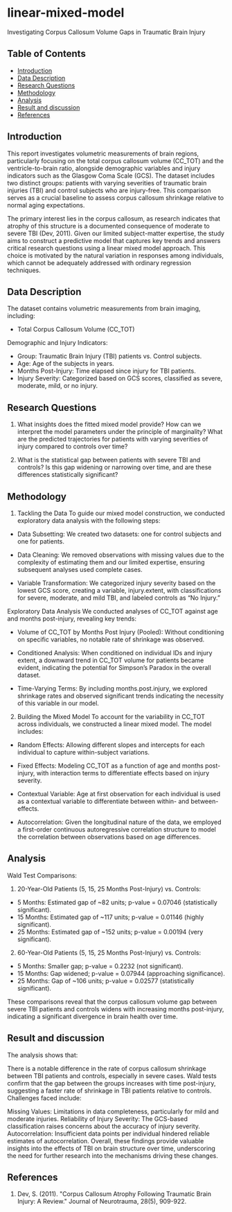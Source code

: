 # linear-mixed-model

Investigating Corpus Callosum Volume Gaps in Traumatic Brain Injury

## Table of Contents

- [Introduction](#introduction)
- [Data Description](#data-description)
- [Research Questions](#research-questions)
- [Methodology](#methodology)
- [Analysis](#analysis)
- [Result and discussion](#result-and-discussion)
- [References](#references)


## Introduction
This report investigates volumetric measurements of brain regions, particularly focusing on the total corpus callosum volume (CC_TOT) and the ventricle-to-brain ratio, alongside demographic variables and injury indicators such as the Glasgow Coma Scale (GCS). The dataset includes two distinct groups: patients with varying severities of traumatic brain injuries (TBI) and control subjects who are injury-free. This comparison serves as a crucial baseline to assess corpus callosum shrinkage relative to normal aging expectations.

The primary interest lies in the corpus callosum, as research indicates that atrophy of this structure is a documented consequence of moderate to severe TBI (Dev, 2011). Given our limited subject-matter expertise, the study aims to construct a predictive model that captures key trends and answers critical research questions using a linear mixed model approach. This choice is motivated by the natural variation in responses among individuals, which cannot be adequately addressed with ordinary regression techniques.


## Data Description

The dataset contains volumetric measurements from brain imaging, including:

- Total Corpus Callosum Volume (CC_TOT)

Demographic and Injury Indicators:
- Group: Traumatic Brain Injury (TBI) patients vs. Control subjects.
- Age: Age of the subjects in years.
- Months Post-Injury: Time elapsed since injury for TBI patients.
- Injury Severity: Categorized based on GCS scores, classified as severe, moderate, mild, or no injury.

## Research Questions

1. What insights does the fitted mixed model provide?
How can we interpret the model parameters under the principle of marginality? What are the predicted trajectories for patients with varying severities of injury compared to controls over time?

2. What is the statistical gap between patients with severe TBI and controls?
Is this gap widening or narrowing over time, and are these differences statistically significant?

## Methodology

1. Tackling the Data
To guide our mixed model construction, we conducted exploratory data analysis with the following steps:

- Data Subsetting: We created two datasets: one for control subjects and one for patients.

- Data Cleaning: We removed observations with missing values due to the complexity of estimating them and our limited expertise, ensuring subsequent analyses used complete cases.

- Variable Transformation: We categorized injury severity based on the lowest GCS score, creating a variable, injury.extent, with classifications for severe, moderate, and mild TBI, and labeled controls as “No Injury.”

Exploratory Data Analysis
We conducted analyses of CC_TOT against age and months post-injury, revealing key trends:

- Volume of CC_TOT by Months Post Injury (Pooled): Without conditioning on specific variables, no notable rate of shrinkage was observed.

- Conditioned Analysis: When conditioned on individual IDs and injury extent, a downward trend in CC_TOT volume for patients became evident, indicating the potential for Simpson’s Paradox in the overall dataset.

- Time-Varying Terms: By including months.post.injury, we explored shrinkage rates and observed significant trends indicating the necessity of this variable in our model.

2. Building the Mixed Model
To account for the variability in CC_TOT across individuals, we constructed a linear mixed model. The model includes:

- Random Effects: Allowing different slopes and intercepts for each individual to capture within-subject variations.

- Fixed Effects: Modeling CC_TOT as a function of age and months post-injury, with interaction terms to differentiate effects based on injury severity.

- Contextual Variable: Age at first observation for each individual is used as a contextual variable to differentiate between within- and between-effects.

- Autocorrelation: Given the longitudinal nature of the data, we employed a first-order continuous autoregressive correlation structure to model the correlation between observations based on age differences.

## Analysis

Wald Test Comparisons:
1. 20-Year-Old Patients (5, 15, 25 Months Post-Injury) vs. Controls:

- 5 Months: Estimated gap of ~82 units; p-value = 0.07046 (statistically significant).
- 15 Months: Estimated gap of ~117 units; p-value = 0.01146 (highly significant).
- 25 Months: Estimated gap of ~152 units; p-value = 0.00194 (very significant).

2. 60-Year-Old Patients (5, 15, 25 Months Post-Injury) vs. Controls:

- 5 Months: Smaller gap; p-value = 0.2232 (not significant).
- 15 Months: Gap widened; p-value = 0.07944 (approaching significance).
- 25 Months: Gap of ~106 units; p-value = 0.02577 (statistically significant).
  
These comparisons reveal that the corpus callosum volume gap between severe TBI patients and controls widens with increasing months post-injury, indicating a significant divergence in brain health over time.

## Result and discussion

The analysis shows that:

There is a notable difference in the rate of corpus callosum shrinkage between TBI patients and controls, especially in severe cases.
Wald tests confirm that the gap between the groups increases with time post-injury, suggesting a faster rate of shrinkage in TBI patients relative to controls.
Challenges faced include:

Missing Values: Limitations in data completeness, particularly for mild and moderate injuries.
Reliability of Injury Severity: The GCS-based classification raises concerns about the accuracy of injury severity.
Autocorrelation: Insufficient data points per individual hindered reliable estimates of autocorrelation.
Overall, these findings provide valuable insights into the effects of TBI on brain structure over time, underscoring the need for further research into the mechanisms driving these changes.


## References

1. Dev, S. (2011). "Corpus Callosum Atrophy Following Traumatic Brain Injury: A Review." Journal of Neurotrauma, 28(5), 909-922.









